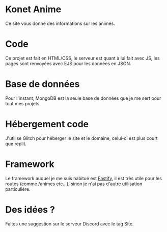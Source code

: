 # Konet Anime
Ce site vous donne des informations sur les animés.

# Code
Ce projet est fait en HTML/CSS, le serveur est quant à lui fait avec JS, les pages sont renvoyées avec EJS pour les données en JSON.

# Base de données
Pour l'instant, MongoDB est la seule base de données que je me sert pour tout mes projets.
# Hébergement code
J'utilise Glitch pour héberger le site et le domaine, celui-ci est plus court que replit.

# Framework
Le framework auquel je me suis habitué est [Fastify](https://fastify.io), il est très utile pour les routes (comme /animes etc...), sinon je n'ai pas d'autre utilisation particulière.

# Des idées ?
Faites une suggestion sur le serveur Discord avec le tag Site.


